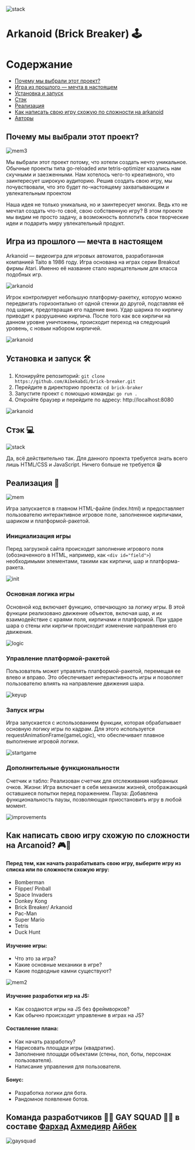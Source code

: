 ![stack](mdContent/Arkanoid-logo.png)
#  Arkanoid (Brick Breaker) 🕹️

# Содержание
- [Почему мы выбрали этот проект?](#почему-мы-выбрали-этот-проект)
- [Игра из прошлого — мечта в настоящем](#игра-из-прошлого--мечта-в-настоящем)
- [Установка и запуск](#установка-и-запуск-%EF%B8%8F)
- [Стэк](#стэк-)
- [Реализация](#реализация-)
- [Как написать свою игру схожую по сложности на arkanoid](#как-написать-свою-игру-схожую-по-сложности-на-arcanoid-)
- [Авторы](#команда-разработчиков--gay-squad--в-составе-фархад-ахмедияр-айбек)

## Почему мы выбрали этот проект?

![mem3](mdContent/mem3.png)

Мы выбрали этот проект потому, что хотели создать нечто уникальное. Обычные проекты типа go-reloaded или tetris-optimizer казались нам скучными и заезженными. Нам хотелось чего-то креативного, что заинтересует широкую аудиторию. Решив создать свою игру, мы почувствовали, что это будет по-настоящему захватывающим и увлекательным проектом

Наша идея не только уникальна, но и заинтересует многих. Ведь кто не мечтал создать что-то своё, свою собственную игру? В этом проекте мы видим не просто задачу, а возможность воплотить свои творческие идеи и подарить миру увлекательный продукт.

## Игра из прошлого — мечта в настоящем

Arkanoid — видеоигра для игровых автоматов, разработанная компанией Taito в 1986 году. Игра основана на играх серии Breakout фирмы Atari. Именно её название стало нарицательным для класса подобных игр.

![arkanoid](mdContent/arkanoid.png)

Игрок контролирует небольшую платформу-ракетку, которую можно передвигать горизонтально от одной стенки до другой, подставляя её под шарик, предотвращая его падение вниз. Удар шарика по кирпичу приводит к разрушению кирпича. После того как все кирпичи на данном уровне уничтожены, происходит переход на следующий уровень, с новым набором кирпичей.


![arkanoid](mdContent/gamegif.gif)

## Установка и запуск 🛠️
1. Клонируйте репозиторий: `git clone https://github.com/Aibekabdi/brick-breaker.git`
2. Перейдите в директорию проекта: `cd brick-braker`
3. Запустите проект с помощью команды: `go run .`
4. Откройте браузер и перейдите по адресу: http://localhost:8080

![arkanoid](mdContent/install.png)

## Стэк 💻

![stack](mdContent/Maskgroup.png)

Да, всё действительно так. Для данного проекта требуется знать всего лишь HTML/CSS и JavaScript. Ничего больше не требуется 😁

## Реализация 📝

![mem](mdContent/mem.png)

Игра запускается в главном HTML-файле (index.html) и предоставляет пользователю интерактивное игровое поле, заполненное кирпичами, шариком и платформой-ракетой.

### Инициализация игры
Перед загрузкой сайта происходит заполнение игрового поля (обозначенного в HTML, например, как ```<div id="field">```) необходимыми элементами, такими как кирпичи, шар и платформа-ракета.

![init](mdContent/init.png)

### Основная логика игры
Основной код включает функцию, отвечающую за логику игры. В этой функции реализовано движение объектов, включая шар, и их взаимодействие с краями поля, кирпичами и платформой. При ударе шара о стены или кирпичи происходит изменение направления его движения.

![logic](mdContent/logic.png)

### Управление платформой-ракетой
Пользователь может управлять платформой-ракетой, перемещая ее влево и вправо. Это обеспечивает интерактивность игры и позволяет пользователю влиять на направление движения шара.

![keyup](mdContent/keyup.png)

### Запуск игры
Игра запускается с использованием функции, которая обрабатывает основную логику игры по кадрам. Для этого используется requestAnimationFrame(gameLogic), что обеспечивает плавное выполнение игровой логики.

![startgame](mdContent/startgame.png)

### Дополнительные функциональности
Счетчик и табло: Реализован счетчик для отслеживания набранных очков.
Жизни: Игра включает в себя механизм жизней, отображающий оставшиеся попытки перед поражением.
Пауза: Добавлена функциональность паузы, позволяющая приостановить игру в любой момент.

![improvements](mdContent/improvements.png)

## Как написать свою игру схожую по сложности на Arcanoid? 🎮👾

#### Перед тем, как начать разрабатывать свою игру, выберите игру из списка или по сложности схожую игру:
- Bomberman
- Flipper/ Pinball
- Space Invaders
- Donkey Kong
- Brick Breaker/ Arkanoid
- Pac-Man
- Super Mario
- Tetris
- Duck Hunt

#### Изучение игры:
- Что это за игра?
- Какие основные механики в игре?
- Какие подводные камни существуют?

![mem2](mdContent/mem2.png)

#### Изучение разработки игр на JS:
- Как создаются игры на JS без фреймворков?
- Как обычно происходит управление в играх на JS?

#### Составление плана:
- Как начать разработку?
- Нарисовать площади игры (квадратик).
- Заполнение площади объектами (стены, пол, боты, персонаж пользователя).
- Написание управления для пользователя.

#### Бонус:
- Разработка логики для бота.
- Рандомное появление ботов.

## Команда разработчиков 🏳‍🌈 GAY SQUAD 🏳‍🌈 в составе [Фархад](https://github.com/farhadalmaty) [Ахмедияр](https://github.com/AdamAuthor) [Айбек](https://github.com/Aibekabdi) 

![gaysquad](mdContent/gaysquad.png)

